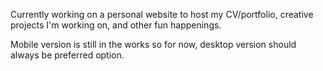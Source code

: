 Currently working on a personal website to host my CV/portfolio, creative projects I'm working on, and other fun happenings.

Mobile version is still in the works so for now, desktop version should always be preferred option.
